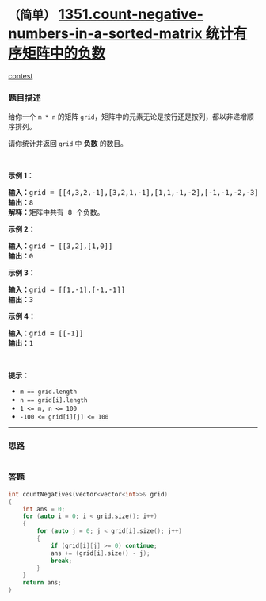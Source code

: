 # `（简单）` [1351.count-negative-numbers-in-a-sorted-matrix 统计有序矩阵中的负数](https://leetcode-cn.com/problems/count-negative-numbers-in-a-sorted-matrix/)

[contest](https://leetcode-cn.com/contest/weekly-contest-176/problems/count-negative-numbers-in-a-sorted-matrix/)

### 题目描述
<p>给你一个&nbsp;<code>m&nbsp;* n</code>&nbsp;的矩阵&nbsp;<code>grid</code>，矩阵中的元素无论是按行还是按列，都以非递增顺序排列。&nbsp;</p>

<p>请你统计并返回&nbsp;<code>grid</code>&nbsp;中 <strong>负数</strong> 的数目。</p>

<p>&nbsp;</p>

<p><strong>示例 1：</strong></p>

<pre><strong>输入：</strong>grid = [[4,3,2,-1],[3,2,1,-1],[1,1,-1,-2],[-1,-1,-2,-3]]
<strong>输出：</strong>8
<strong>解释：</strong>矩阵中共有 8 个负数。
</pre>

<p><strong>示例 2：</strong></p>

<pre><strong>输入：</strong>grid = [[3,2],[1,0]]
<strong>输出：</strong>0
</pre>

<p><strong>示例 3：</strong></p>

<pre><strong>输入：</strong>grid = [[1,-1],[-1,-1]]
<strong>输出：</strong>3
</pre>

<p><strong>示例 4：</strong></p>

<pre><strong>输入：</strong>grid = [[-1]]
<strong>输出：</strong>1
</pre>

<p>&nbsp;</p>

<p><strong>提示：</strong></p>

<ul>
	<li><code>m == grid.length</code></li>
	<li><code>n == grid[i].length</code></li>
	<li><code>1 &lt;= m, n &lt;= 100</code></li>
	<li><code>-100 &lt;= grid[i][j] &lt;= 100</code></li>
</ul>

            

---
### 思路
```
```



### 答题
``` C++
int countNegatives(vector<vector<int>>& grid) 
{
    int ans = 0;
    for (auto i = 0; i < grid.size(); i++)
    {
        for (auto j = 0; j < grid[i].size(); j++)
        {
            if (grid[i][j] >= 0) continue;
            ans += (grid[i].size() - j);
            break;
        }
    }
    return ans;
}
```




